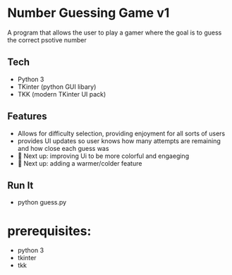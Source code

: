 # Number Guessing Game v1
A program that allows the user to play a gamer where the goal is to guess the
correct psotive number

## Tech
- Python 3
- TKinter (python GUI libary)
- TKK (modern TKinter UI pack)


## Features
- Allows for difficulty selection, providing enjoyment for all sorts of users
- provides UI updates so user knows how many attempts are remaining and how close
  each guess was
- 🚧 Next up: improving Ui to be more colorful and engaeging
- 🚧 Next up: adding a warmer/colder feature

## Run It
- python guess.py

# prerequisites: 
- python 3
- tkinter
- tkk
